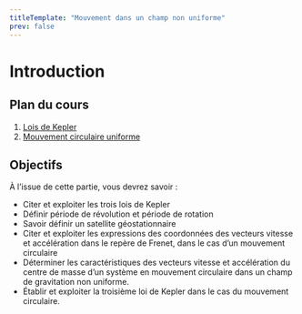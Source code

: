 ```yaml
---
titleTemplate: "Mouvement dans un champ non uniforme"
prev: false
---
```


# Introduction

## Plan du cours

1. [Lois de Kepler](lois-de-kepler.md)
2. [Mouvement circulaire uniforme](circulaire-uniforme.md)

## Objectifs

À l’issue de cette partie, vous devrez savoir :

- Citer et exploiter les trois lois de Kepler
- Définir période de révolution et période de rotation
- Savoir définir un satellite géostationnaire
- Citer et exploiter les expressions des coordonnées des vecteurs vitesse et accélération dans le repère de Frenet, dans le cas d’un mouvement circulaire
- Déterminer les caractéristiques des vecteurs vitesse et accélération du centre de masse d’un système en mouvement circulaire dans un champ de gravitation non uniforme.
- Établir et exploiter la troisième loi de Kepler dans le cas du mouvement circulaire.
